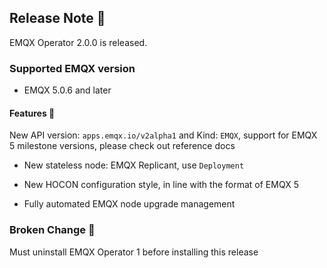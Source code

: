 ## Release Note 🍻

EMQX Operator 2.0.0 is released.

### Supported EMQX version

- EMQX 5.0.6 and later

#### Features 🌈

New API version: `apps.emqx.io/v2alpha1` and Kind: `EMQX`, support for EMQX 5 milestone versions, please check out reference docs

- New stateless node: EMQX Replicant, use `Deployment`

- New HOCON configuration style, in line with the format of EMQX 5

- Fully automated EMQX node upgrade management

### Broken Change 🚫

Must uninstall EMQX Operator 1 before installing this release
